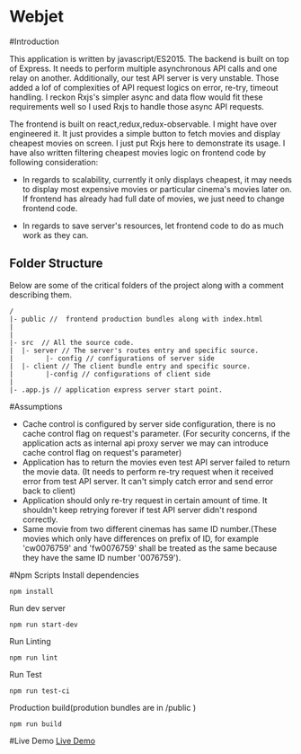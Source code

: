 # Webjet

#Introduction

This application is written by javascript/ES2015.
The backend is built on top of Express. It needs to perform multiple asynchronous API calls and one relay on another. Additionally, our test API server is very unstable. Those added a lof of complexities of API request logics on error, re-try, timeout handling. I reckon Rxjs's simpler async and data flow would fit these requirements well so I used Rxjs to handle those async API requests.

The frontend is built on react,redux,redux-observable. I might have over engineered it. It just provides a simple button to fetch movies and display cheapest movies on screen. I just put Rxjs here to demonstrate its usage. I have also written filtering cheapest movies logic on frontend code by following consideration:
- In regards to scalability, currently it only displays cheapest, it may needs to display most expensive movies or particular cinema's movies later on. If frontend has already had full date of movies, we just need to change frontend code.

- In regards to save server's resources, let frontend code to do as much work as they can. 

## Folder Structure

Below are some of the critical folders of the project along with a comment describing them.

```
/
|- public //  frontend production bundles along with index.html
|
|
|- src  // All the source code.
|  |- server // The server's routes entry and specific source.
|        |- config // configurations of server side 
|  |- client // The client bundle entry and specific source.
|        |-config // configurations of client side         
|
|- .app.js // application express server start point.
```

#Assumptions
- Cache control is configured by server side configuration, there is no cache control flag on request's parameter. (For security concerns, if the application acts as internal api proxy server we may can introduce cache control flag on request's parameter)
- Application has to return the movies even test API server failed to return the movie data. (It needs to perform re-try request when it received error from test API server. It can't simply catch error and send error back to client)
- Application should only re-try request in certain amount of time. It shouldn't keep retrying forever if test API server didn't respond correctly.
- Same movie from two different cinemas has same ID number.(These movies which only have differences on prefix of ID, for example 'cw0076759' and 'fw0076759' shall be treated as the same because they have the same ID number '0076759').

#Npm Scripts
Install dependencies
```
npm install
```
Run dev server
```
npm run start-dev
```
Run Linting
```
npm run lint
```
Run Test
```
npm run test-ci
```
Production build(prodution bundles are in /public )
```
npm run build
```

#Live Demo
[Live Demo](https://showcode.herokuapp.com/)
